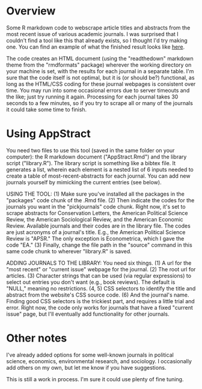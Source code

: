 # Overview
Some R markdown code to webscrape article titles and abstracts from the most recent issue of various academic journals. I was surprised that I couldn't find a tool like this that already exists, so I thought I'd try making one. You can find an example of what the finished result looks like [here](https://billschultzphd.netlify.app/appstract).

The code creates an HTML document (using the "readthedown" markdown theme from the "rmdformats" package) wherever the working directory on your machine is set, with the results for each journal in a separate table. I'm sure that the code itself is not optimal, but it is (or should be?) functional, as long as the HTML/CSS coding for these journal webpages is consistent over time. You may run into some occasional errors due to server timeouts and the like; just try running it again. Processing for each journal takes 30 seconds to a few minutes, so if you try to scrape all or many of the journals it could take some time to finish.

# Using AppStract
You need two files to use this tool (saved in the same folder on your computer): the R markdown document ("AppStract.Rmd") and the library script ("library.R"). The library script is something like a bibtex file. It generates a list, wherein each element is a nested list of 6 inputs needed to create a table of most-recent-abstracts for each journal. You can add new journals yourself by mimicking the current entries (see below).

USING THE TOOL: (1) Make sure you've installed all the packages in the "packages" code chunk of the .Rmd file. (2) Then indicate the codes for the journals you want in the "pickjournals" code chunk. Right now, it's set to scrape abstracts for Conservation Letters, the American Political Science Review, the American Sociological Review, and the American Economic Review. Available journals and their codes are in the library file. The codes are just acronyms of a journal's title. E.g., the American Political Science Review is "APSR." The only exception is Econometrica, which I gave the code "EA." (3) Finally, change the file path in the "source" command in this same code chunk to wherever "library.R" is saved.

ADDING JOURNALS TO THE LIBRARY: You need six things. (1) A url for the "most recent" or "current issue" webpage for the journal. (2) The root url for articles. (3) Character strings that can be used (via regular expressions) to select out entries you don't want (e.g., book reviews). The default is "NULL," meaning no restrictions. (4, 5) CSS selectors to identify the title and abstract from the website's CSS source code. (6) And the journal's name. Finding good CSS selectors is the trickiest part, and requires a little trial and error. Right now, the code only works for journals that have a fixed "current issue" page, but I'll eventually add functionality for other journals.

# Other notes

I've already added options for some well-known journals in political science, economics, environmental research, and sociology. I occasionally add others on my own, but let me know if you have suggestions.

This is still a work in process. I'm sure it could use plenty of fine tuning.
